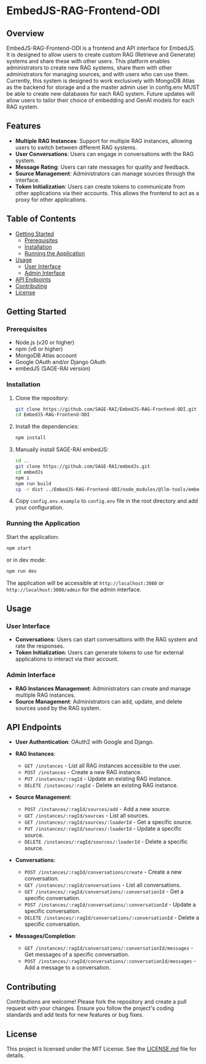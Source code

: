 # EmbedJS-RAG-Frontend-ODI

## Overview

EmbedJS-RAG-Frontend-ODI is a frontend and API interface for EmbedJS. It is designed to allow users to create custom RAG (Retrieve and Generate) systems and share these with other users. This platform enables administrators to create new RAG systems, share them with other administrators for managing sources, and with users who can use them. Currently, this system is designed to work exclusively with MongoDB Atlas as the backend for storage and a the master admin user in config.env MUST be able to create new databases for each RAG system. Future updates will allow users to tailor their choice of embedding and GenAI models for each RAG system.

## Features

- **Multiple RAG Instances**: Support for multiple RAG instances, allowing users to switch between different RAG systems.
- **User Conversations**: Users can engage in conversations with the RAG system.
- **Message Rating**: Users can rate messages for quality and feedback.
- **Source Management**: Administrators can manage sources through the interface.
- **Token Initialization**: Users can create tokens to communicate from other applications via their accounts. This allows the frontend to act as a proxy for other applications.

## Table of Contents

- [Getting Started](#getting-started)
  - [Prerequisites](#prerequisites)
  - [Installation](#installation)
  - [Running the Application](#running-the-application)
- [Usage](#usage)
  - [User Interface](#user-interface)
  - [Admin Interface](#admin-interface)
- [API Endpoints](#api-endpoints)
- [Contributing](#contributing)
- [License](#license)

## Getting Started

### Prerequisites

- Node.js (v20 or higher)
- npm (v6 or higher)
- MongoDB Atlas account
- Google OAuth and/or Django OAuth
- embedJS (SAGE-RAI version)

### Installation

1. Clone the repository:
   ```bash
   git clone https://github.com/SAGE-RAI/EmbedJS-RAG-Frontend-ODI.git
   cd EmbedJS-RAG-Frontend-ODI
   ```

2. Install the dependencies:
   ```bash
   npm install
   ```

3. Manually install SAGE-RAI embedJS:
    ```bash
    cd ..
    git clone https://github.com/SAGE-RAI/embedJs.git
    cd embedJs
    npm i
    npm run build
    cp -r dist ../EmbedJS-RAG-Frontend-ODI/node_modules/@llm-tools/embedjs/
    ```

4. Copy `config.env.example` to `config.env` file in the root directory and add your configuration.

### Running the Application

Start the application:
```bash
npm start
```

or in dev mode:
```bash
npm run dev
```

The application will be accessible at `http://localhost:3080` or `http://localhost:3080/admin` for the admin interface.

## Usage

### User Interface

- **Conversations**: Users can start conversations with the RAG system and rate the responses.
- **Token Initialization**: Users can generate tokens to use for external applications to interact via their account.

### Admin Interface

- **RAG Instances Management**: Administrators can create and manage multiple RAG instances.
- **Source Management**: Administrators can add, update, and delete sources used by the RAG system.

## API Endpoints

- **User Authentication**: OAuth2 with Google and Django.
- **RAG Instances**:
  - `GET /instances` - List all RAG instances accessible to the user.
  - `POST /instances` - Create a new RAG instance.
  - `PUT /instances/:ragId` - Update an existing RAG instance.
  - `DELETE /instances/:ragId` - Delete an existing RAG instance.

- **Source Management**:
  - `POST /instances/:ragId/sources/add` - Add a new source.
  - `GET /instances/:ragId/sources` - List all sources.
  - `GET /instances/:ragId/sources/:loaderId` - Get a specific source.
  - `PUT /instances/:ragId/sources/:loaderId` - Update a specific source.
  - `DELETE /instances/:ragId/sources/:loaderId` - Delete a specific source.

- **Conversations**:
  - `POST /instances/:ragId/conversations/create` - Create a new conversation.
  - `GET /instances/:ragId/conversations` - List all conversations.
  - `GET /instances/:ragId/conversations/:conversationId` - Get a specific conversation.
  - `POST /instances/:ragId/conversations/:conversationId` - Update a specific conversation.
  - `DELETE /instances/:ragId/conversations/:conversationId` - Delete a specific conversation.

- **Messages/Completion**:
  - `GET /instances/:ragId/conversations/:conversationId/messages` - Get messages of a specific conversation.
  - `POST /instances/:ragId/conversations/:conversationId/messages` - Add a message to a conversation.

## Contributing

Contributions are welcome! Please fork the repository and create a pull request with your changes. Ensure you follow the project's coding standards and add tests for new features or bug fixes.

## License

This project is licensed under the MIT License. See the [LICENSE.md](LICENSE.md) file for details.
